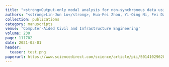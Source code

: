 ```yaml
---
title: "<strong>Output-only modal analysis for non-synchronous data using stochastic sub-space identification</strong>"
authors: "<strong>Lin-Jun Lu</strong>, Hua-Fei Zhou, Yi-Qing Ni, Fei Dai"
collection: publications
category: manuscripts
venue: 'Computer‐Aided Civil and Infrastructure Engineering'
volume: 230
page: 111702
date: 2021-03-01
header:
  teaser: test.png
paperurl: https://www.sciencedirect.com/science/article/pii/S0141029620343030
---
```

